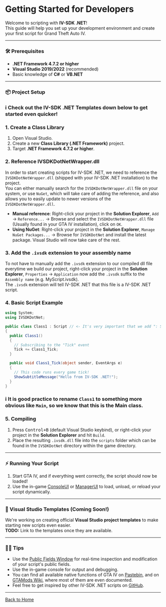 # Getting Started for Developers

Welcome to scripting with **IV-SDK .NET**!  
This guide will help you set up your development environment and create your first script for Grand Theft Auto IV.

---

### 🛠️ Prerequisites

- **.NET Framework 4.7.2 or higher**  
- **Visual Studio 2019/2022** (recommended)
- Basic knowledge of **C#** or **VB.NET**

---

### 📦 Project Setup
### ℹ️ Check out the IV-SDK .NET Templates down below to get started even quicker!

### 1. Create a Class Library

1. Open Visual Studio.
2. Create a new **Class Library (.NET Framework)** project.
3. Target **.NET Framework 4.7.2 or higher**.

### 2. Reference IVSDKDotNetWrapper.dll

In order to start creating scripts for IV-SDK .NET, we need to reference the `IVSDKDotNetWrapper.dll` (shipped with your IV-SDK .NET installation) to the project.  
You can either manually search for the `IVSDKDotNetWrapper.dll` file on your system, or use `NuGet`, which will take care of adding the reference, and also allows you to easily update to newer versions of the `IVSDKDotNetWrapper.dll`.

- **Manual reference**: Right-click your project in the **Solution Explorer**, `Add` -> `Reference...` -> Browse and select the `IVSDKDotNetWrapper.dll` file (Usually found in your GTA IV installation), click on `OK`.
- **Using NuGet**: Right-click your project in the **Solution Explorer**, `Manage NuGet Packages...` -> Browse for `IVSDKDotNet` and install the latest package. Visual Studio will now take care of the rest.

### 3. Add the `.ivsdk` extension to your assembly name

To not have to manually add the `.ivsdk` extension to our compiled dll file everytime we build our project, right-click your project in the **Solution Explorer**, `Properties` -> `Application` now add the `.ivsdk` suffix to the `Assembly name` (e.g. MyScript.ivsdk).  
The `.ivsdk` extension will tell IV-SDK .NET that this file is a IV-SDK .NET script.

### 4. Basic Script Example

```C#
using System;
using IVSDKDotNet;

public class Class1 : Script // <- It's very important that we add ": Script" here! This will tell IV-SDK .NET that this class is the entry-point of our script.
{
  public Class1()
  {
    // Subscribing to the "Tick" event
    Tick += Class1_Tick;
  }

  public void Class1_Tick(object sender, EventArgs e)
  {
    // This code runs every game tick!
    ShowSubtitleMessage("Hello from IV-SDK .NET!");
  }
}
```

### ℹ️ It is good practice to rename `Class1` to something more obvious like `Main`, so we know that this is the Main class.

### 5. Compiling
1. Press <kbd>Control+B</kbd> (default Visual Studio keybind), or right-click your project in the **Solution Explorer** and hit `Build`.
2. Place the resulting `.ivsdk.dll` file into the `scripts` folder which can be found in the `IVSDKDotNet` directory within the game directory.  

---

### ⚡ Running Your Script

1. Start GTA IV, and if everything went correctly, the script should now be loaded!
2. Use the in-game [ConsoleUI](../ConsoleUI.md) or [ManagerUI](../ManagerUI.md) to load, unload, or reload your script dynamically.

---

### 🚀 Visual Studio Templates (Coming Soon!)

We're working on creating official **Visual Studio project templates** to make starting new scripts even easier.  
**TODO:** Link to the templates once they are available.

---

### 🧑‍💻 Tips

- Use the [Public Fields Window](Public-Fields-Window.md) for real-time inspection and modification of your script's public fields.
- Use the in-game console for output and debugging.
- You can find all available native functions of GTA IV on [Pastebin](https://pastebin.com/H77F9V38), and on [GTAMods Wiki](https://gtamods.com/wiki/List_of_native_functions_(GTA_IV)), where most of them are even documented.
- Feel free to get inspired by other IV-SDK .NET scripts on [GitHub](https://github.com/topics/iv-sdk-net).

---

[Back to Home](../Home.md)